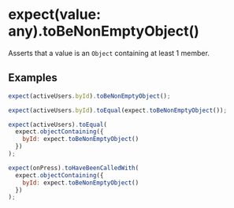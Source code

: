 # expect(value: any).toBeNonEmptyObject()

Asserts that a value is an `Object` containing at least 1 member.

## Examples

```js
expect(activeUsers.byId).toBeNonEmptyObject();
```

```js
expect(activeUsers.byId).toEqual(expect.toBeNonEmptyObject());
```

```js
expect(activeUsers).toEqual(
  expect.objectContaining({
    byId: expect.toBeNonEmptyObject()
  })
);
```

```js
expect(onPress).toHaveBeenCalledWith(
  expect.objectContaining({
    byId: expect.toBeNonEmptyObject()
  })
);
```
